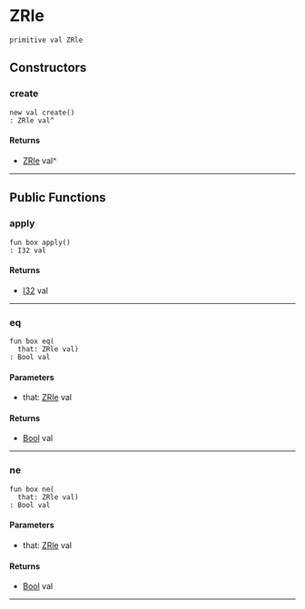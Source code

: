 # ZRle

```pony
primitive val ZRle
```

## Constructors

### create

```pony
new val create()
: ZRle val^
```

#### Returns

* [ZRle](.-compression-ZRle) val^

---

## Public Functions

### apply

```pony
fun box apply()
: I32 val
```

#### Returns

* [I32](builtin-I32) val

---

### eq

```pony
fun box eq(
  that: ZRle val)
: Bool val
```
#### Parameters

*   that: [ZRle](.-compression-ZRle) val

#### Returns

* [Bool](builtin-Bool) val

---

### ne

```pony
fun box ne(
  that: ZRle val)
: Bool val
```
#### Parameters

*   that: [ZRle](.-compression-ZRle) val

#### Returns

* [Bool](builtin-Bool) val

---


